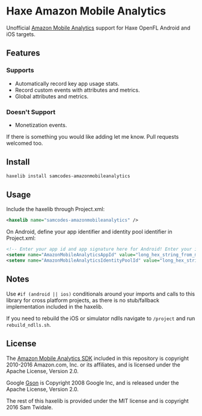 # Haxe Amazon Mobile Analytics

Unofficial [Amazon Mobile Analytics](https://aws.amazon.com/mobileanalytics/) support for Haxe OpenFL Android and iOS targets.

## Features
### Supports
* Automatically record key app usage stats.
* Record custom events with attributes and metrics.
* Global attributes and metrics.

### Doesn't Support
* Monetization events.

If there is something you would like adding let me know. Pull requests welcomed too.

## Install

```bash
haxelib install samcodes-amazonmobileanalytics
```

## Usage

Include the haxelib through Project.xml:
```xml
<haxelib name="samcodes-amazonmobileanalytics" />
```

On Android, define your app identifier and identity pool identifier in Project.xml:

```xml
<!-- Enter your app id and app signature here for Android! Enter your ids in the AmazonMobileAnalytics.init call on iOS -->
<setenv name="AmazonMobileAnalyticsAppId" value="long_hex_string_from_my_aws_console" />
<setenv name="AmazonMobileAnalyticsIdentityPoolId" value="long_hex_string_from_my_aws_console" />
```

## Notes
Use ```#if (android || ios)``` conditionals around your imports and calls to this library for cross platform projects, as there is no stub/fallback implementation included in the haxelib.

If you need to rebuild the iOS or simulator ndlls navigate to ```/project``` and run ```rebuild_ndlls.sh```.

## License
The [Amazon Mobile Analytics SDK](https://aws.amazon.com/mobileanalytics/) included in this repository is copyright 2010-2016 Amazon.com, Inc. or its affiliates, and is licensed under the Apache License, Version 2.0.

Google [Gson](https://github.com/google/gson) is Copyright 2008 Google Inc, and is released under the Apache License, Version 2.0.

The rest of this haxelib is provided under the MIT license and is copyright 2016 Sam Twidale.